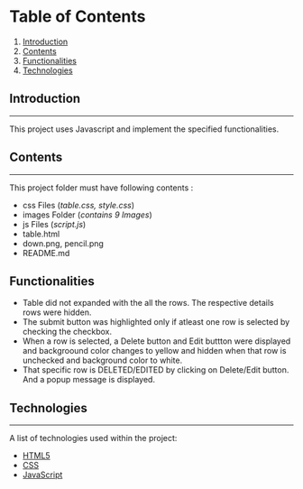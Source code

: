 # Table of Contents

1. [Introduction](#introduction)
2. [Contents](#contents)
3. [Functionalities](#functionalities)
4. [Technologies](#technologies)

## Introduction

***
This project uses Javascript and implement the specified functionalities.

## Contents

***
This project folder must have following contents :

* css Files (*table.css, style.css*)
* images Folder (*contains 9 Images*)
* js Files (*script.js*)
* table.html
* down.png, pencil.png
* README.md

## Functionalities

* Table did not expanded with the all the rows. The respective details rows were hidden. 
* The submit button was highlighted only if atleast one row is selected by checking the checkbox.
* When a row is selected, a Delete button and Edit buttton were displayed and backgroound color changes to yellow and hidden when that row is unchecked and background color to white.
* That specific row is DELETED/EDITED by clicking on Delete/Edit button. And a popup message is displayed.


## Technologies

***
A list of technologies used within the project:

* [HTML5](https://developer.mozilla.org/en-US/docs/Glossary/HTML5)
* [CSS](https://developer.mozilla.org/en-US/docs/Web/CSS)
* [JavaScript](https://www.javascript.com/)
